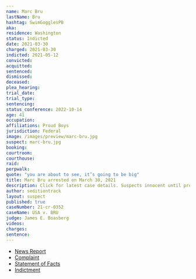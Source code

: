 ```yaml
---
name: Marc Bru
lastName: Bru
hashtag: SwimGogglesPB
aka:
residence: Washington
status: Indicted
date: 2021-03-30
charged: 2021-03-30
indicted: 2021-05-12
convicted:
acquitted:
sentenced:
dismissed:
deceased:
plea_hearing:
trial_date:
trial_type:
sentencing:
status_conference: 2022-10-14
age: 41
occupation:
affiliations: Proud Boys
jurisdiction: Federal
image: /images/preview/marc-bru.jpg
suspect: marc-bru.jpg
booking:
courtroom:
courthouse:
raid:
perpwalk:
quote: "you are about to see, it’s going to be big"
title: Marc Bru arrested on March 30, 2021
description: Click for latest case details. Suspects innocent until proven guilty.
author: seditiontrack
layout: suspect
published: true
caseNumber: 21-cr-0352
caseName: USA v. BRU
judge: James E. Boasberg
videos:
charges:
sentence:
---
```

- [News Report](https://www.oregonlive.com/crime/2021/03/man-arrested-in-vancouver-accused-of-storming-us-capitol-and-entering-senate-gallery-on-jan-6.html)
- [Complaint](https://www.justice.gov/usao-dc/case-multi-defendant/file/1382586/download)
- [Statement of Facts](https://www.justice.gov/usao-dc/case-multi-defendant/file/1382591/download)
- [Indictment](https://www.justice.gov/usao-dc/case-multi-defendant/file/1394496/download)
